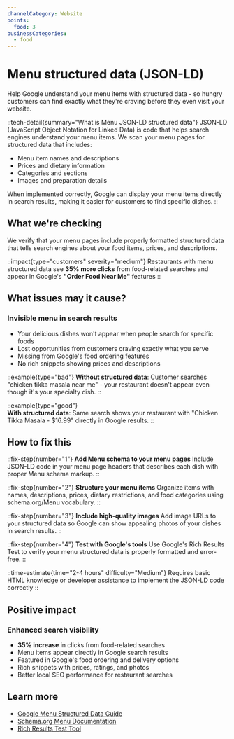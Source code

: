 ```yaml
---
channelCategory: Website
points:
  food: 3
businessCategories:
  - food
---
```


# Menu structured data (JSON-LD)

Help Google understand your menu items with structured data - so hungry customers can find exactly what they're craving before they even visit your website.

::tech-detail{summary="What is Menu JSON-LD structured data"}
JSON-LD (JavaScript Object Notation for Linked Data) is code that helps search engines understand your menu items. We scan your menu pages for structured data that includes:
- Menu item names and descriptions  
- Prices and dietary information
- Categories and sections
- Images and preparation details

When implemented correctly, Google can display your menu items directly in search results, making it easier for customers to find specific dishes.
::

## What we're checking

We verify that your menu pages include properly formatted structured data that tells search engines about your food items, prices, and descriptions.

::impact{type="customers" severity="medium"}
Restaurants with menu structured data see **35% more clicks** from food-related searches and appear in Google's **"Order Food Near Me"** features
::

## What issues may it cause?

### Invisible menu in search results
- Your delicious dishes won't appear when people search for specific foods
- Lost opportunities from customers craving exactly what you serve
- Missing from Google's food ordering features
- No rich snippets showing prices and descriptions

::example{type="bad"}
**Without structured data**: Customer searches "chicken tikka masala near me" - your restaurant doesn't appear even though it's your specialty dish.
::

::example{type="good"}  
**With structured data**: Same search shows your restaurant with "Chicken Tikka Masala - $16.99" directly in Google results.
::

## How to fix this

::fix-step{number="1"}
**Add Menu schema to your menu pages**
Include JSON-LD code in your menu page headers that describes each dish with proper Menu schema markup.
::

::fix-step{number="2"}
**Structure your menu items**
Organize items with names, descriptions, prices, dietary restrictions, and food categories using schema.org/Menu vocabulary.
::

::fix-step{number="3"}
**Include high-quality images**
Add image URLs to your structured data so Google can show appealing photos of your dishes in search results.
::

::fix-step{number="4"}
**Test with Google's tools**
Use Google's Rich Results Test to verify your menu structured data is properly formatted and error-free.
::

::time-estimate{time="2-4 hours" difficulty="Medium"}
Requires basic HTML knowledge or developer assistance to implement the JSON-LD code correctly
::

## Positive impact

### Enhanced search visibility
- **35% increase** in clicks from food-related searches
- Menu items appear directly in Google search results
- Featured in Google's food ordering and delivery options
- Rich snippets with prices, ratings, and photos
- Better local SEO performance for restaurant searches

## Learn more

- [Google Menu Structured Data Guide](https://developers.google.com/search/docs/appearance/structured-data/menu)
- [Schema.org Menu Documentation](https://schema.org/Menu)
- [Rich Results Test Tool](https://search.google.com/test/rich-results)